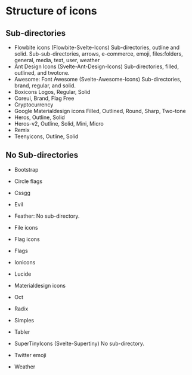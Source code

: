 # Structure of icons

## Sub-directories

- Flowbite icons (Flowbite-Svelte-Icons)
Sub-directories, outline and solid.
Sub-sub-directories, arrows, e-commerce, emoji, files:folders, general, media, text, user, weather
- Ant Design Icons (Svelte-Ant-Design-Icons)
Sub-directories, filled, outlined, and twotone.
- Awesome: Font Awesome (Svelte-Awesome-Icons)
Sub-directories, brand, regular, and solid.
- Boxicons Logos, Regular, Solid
- Coreui, Brand, Flag Free
- Cryptocurrency
- Google Materialdesign icons Filled, Outlined, Round, Sharp, Two-tone
- Heros, Outline, Solid
- Heros-v2, Outline, Solid, Mini, Micro
- Remix
- Teenyicons, Outline, Solid

## No Sub-directories
- Bootstrap
- Circle flags
- Cssgg
- Evil
- Feather: No sub-directory.
- File icons
- Flag icons
- Flags
- Ionicons
- Lucide
- Materialdesign icons
- Oct
- Radix

- Simples
- Tabler
- SuperTinyIcons (Svelte-Supertiny)
No sub-directory.
- Twitter emoji
- Weather
